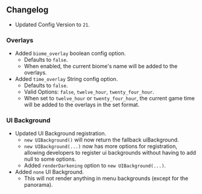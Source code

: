 
## Changelog  
- Updated Config Version to `21`.  
### Overlays  
- Added `biome_overlay` boolean config option.  
  - Defaults to `false`.  
  - When enabled, the current biome's name will be added to the overlays.  
- Added `time_overlay` String config option.  
  - Defaults to `false`.  
  - Valid Options: `false`, `twelve_hour`, `twenty_four_hour`.  
  - When set to `twelve_hour` or `twenty_four_hour`, the current game time will be added to the overlays in the set format.  
### UI Background  
- Updated UI Background registration.
  - `new UIBackground()` will now return the fallback uiBackground.
  - `new UIBackground(...)` now has more options for registration, allowing developers to register ui backgrounds without having to add null to some options.  
  - Added `renderDarkening` option to `new UIBackground(...)`.  
- Added `none` UI Background.  
  - This will not render anything in menu backgrounds (except for the panorama).  